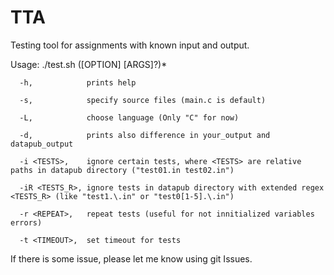 # TTA
Testing tool for assignments with known input and output.

Usage: ./test.sh ([OPTION] [ARGS]?)*

      -h,            prints help
      
      -s,            specify source files (main.c is default)
      
      -L,            choose language (Only "C" for now)
      
      -d,            prints also difference in your_output and datapub_output
      
      -i <TESTS>,    ignore certain tests, where <TESTS> are relative paths in datapub directory ("test01.in test02.in")
      
      -iR <TESTS_R>, ignore tests in datapub directory with extended regex <TESTS_R> (like "test1.\.in" or "test0[1-5].\.in")
      
      -r <REPEAT>,   repeat tests (useful for not innitialized variables errors)
      
      -t <TIMEOUT>,  set timeout for tests
      
If there is some issue, please let me know using git Issues.
